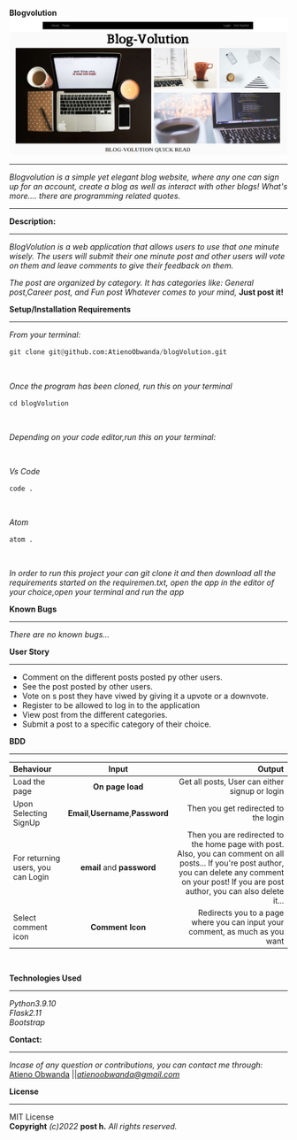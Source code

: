 **Blogvolution**
![Alt text](./app/static/project.png?raw=true "Optional Title")
****
*Blogvolution is a simple yet elegant blog website, where any one can sign up for an account, create a blog as well as interact with other blogs! What's more.... there are programming related quotes.*
****
**Description:**
****
*BlogVolution is a web application that allows users to use that one minute wisely. The users will submit their one minute post and other users will vote on them and leave comments to give their feedback on them.*

 *The post are organized by category. It has categories like: General post,Career post, and Fun post* 
 *Whatever comes to your mind,* **Just post it!**
<br />

<!-- **Live link:**  *https://posth.herokuapp.com/* <br /> -->


**Setup/Installation Requirements** 
****
*From your terminal:* <br />
```py
git clone git@github.com:AtienoObwanda/blogVolution.git
```
<br />

*Once the program has been cloned, run this on your terminal* <br />

```
cd blogVolution
```

<br />

*Depending on your code editor,run this on your terminal:* <br />

<br />

*Vs Code* <br />

```
code .
```
<br />

*Atom* <br />
```
atom .
```
<br />

*In order to run this project your can git clone it and then download all the requirements started on the requiremen.txt, open the app in the editor of your choice,open your terminal and run the  app*
<br />

**Known Bugs**
****
*There are no known bugs...*



**User Story** <br/>
****

* Comment on the different posts posted py other users. <br/>
* See the post posted by other users. <br/>
* Vote on s post they have viwed by giving it a upvote or a downvote. <br/>
* Register to be allowed to log in to the application <br/>
* View post from the different categories. <br/>
* Submit a post to a specific category of their choice. <br/>

**BDD** <br/>
****
| Behaviour | Input | Output |
| :---------------- | :---------------: | ------------------: |
| Load the page | **On page load** | Get all posts, User can either signup or login|
| Upon Selecting SignUp| **Email**,**Username**,**Password** | Then you get redirected to the login|
| For returning users, you can Login | **email** and **password** | Then you are redirected to the home page with post. Also, you can comment on all posts... If you're post author, you can delete any comment on your post! If you are post author, you can also delete it...|
| Select comment icon | **Comment Icon** | Redirects you to a page where you can input your comment, as much as you want|

<br/>

**Technologies Used** <br/>
****

*Python3.9.10*<br />
*Flask2.11*<br />
*Bootstrap*<br />


**Contact:**
****

*Incase of any question or contributions, you can contact me through:*
 [Atieno Obwanda](https://github.com/AtienoObwanda) ||*atienoobwanda@gmail.com* </br>


**License**
****
MIT License <br/>
**Copyright** *(c)2022* **post h.** *All rights reserved.*

